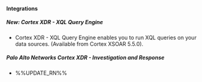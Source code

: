 
#### Integrations
##### New: Cortex XDR - XQL Query Engine
- Cortex XDR - XQL Query Engine enables you to run XQL queries on your data sources. (Available from Cortex XSOAR 5.5.0).
##### Palo Alto Networks Cortex XDR - Investigation and Response
- %%UPDATE_RN%%
